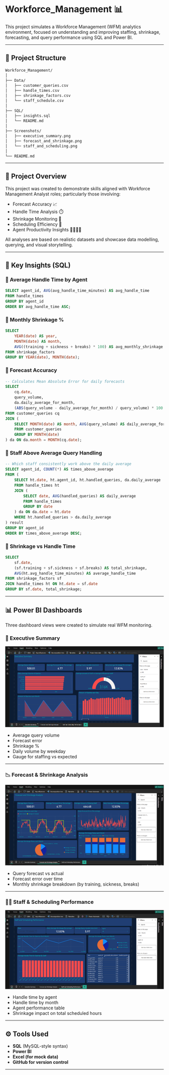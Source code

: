 
# Workforce_Management 📊

This project simulates a Workforce Management (WFM) analytics environment, focused on understanding and improving staffing, shrinkage, forecasting, and query performance using SQL and Power BI.

---

## 📁 Project Structure

```
Workforce_Management/
│
├── Data/
│   ├── customer_queries.csv
│   ├── handle_times.csv
│   ├── shrinkage_factors.csv
│   └── staff_schedule.csv
│
├── SQL/
│   ├── insights.sql
│   └── README.md
│
├── Screenshots/
│   ├── executive_summary.png
│   ├── forecast_and_shrinkage.png
│   └── staff_and_scheduling.png
│
└── README.md
```

---

## 💼 Project Overview

This project was created to demonstrate skills aligned with Workforce Management Analyst roles; particularly those involving:

- Forecast Accuracy 📈  
- Handle Time Analysis ⏱️  
- Shrinkage Monitoring 💨  
- Scheduling Efficiency 📅  
- Agent Productivity Insights 👨‍💼👩‍💼

All analyses are based on realistic datasets and showcase data modelling, querying, and visual storytelling.

---

## 🧠 Key Insights (SQL)

### 🔹 Average Handle Time by Agent

```sql
SELECT agent_id, AVG(avg_handle_time_minutes) AS avg_handle_time
FROM handle_times
GROUP BY agent_id
ORDER BY avg_handle_time ASC;
```

### 🔹 Monthly Shrinkage %

```sql
SELECT 
    YEAR(date) AS year,
    MONTH(date) AS month,
    AVG((training + sickness + breaks) * 100) AS avg_monthly_shrinkage
FROM shrinkage_factors
GROUP BY YEAR(date), MONTH(date);
```

### 🔹 Forecast Accuracy

```sql
-- Calculates Mean Absolute Error for daily forecasts
SELECT 
    cq.date,
    query_volume,
    da.daily_average_for_month,
    (ABS(query_volume - daily_average_for_month) / query_volume) * 100 AS mean_absolute_error_percentage
FROM customer_queries cq
JOIN (
    SELECT MONTH(date) AS month, AVG(query_volume) AS daily_average_for_month
    FROM customer_queries
    GROUP BY MONTH(date)
) da ON da.month = MONTH(cq.date);
```

### 🔹 Staff Above Average Query Handling

```sql
-- Which staff consistently work above the daily average
SELECT agent_id, COUNT(*) AS times_above_average
FROM (
    SELECT ht.date, ht.agent_id, ht.handled_queries, da.daily_average
    FROM handle_times ht
    JOIN (
        SELECT date, AVG(handled_queries) AS daily_average
        FROM handle_times
        GROUP BY date
    ) da ON da.date = ht.date
    WHERE ht.handled_queries > da.daily_average
) result
GROUP BY agent_id
ORDER BY times_above_average DESC;
```

### 🔹 Shrinkage vs Handle Time

```sql
SELECT 
    sf.date,
    (sf.training + sf.sickness + sf.breaks) AS total_shrinkage,
    AVG(ht.avg_handle_time_minutes) AS average_handle_time
FROM shrinkage_factors sf
JOIN handle_times ht ON ht.date = sf.date
GROUP BY sf.date, total_shrinkage;
```

---

## 📊 Power BI Dashboards

Three dashboard views were created to simulate real WFM monitoring.

### 🧾 Executive Summary
![Executive Summary](Screenshots/executive_summary.png)

- Average query volume
- Forecast error
- Shrinkage %
- Daily volume by weekday
- Gauge for staffing vs expected

---

### 📉 Forecast & Shrinkage Analysis
![Forecast and Shrinkage](Screenshots/forecast_and_shrinkage.png)

- Query forecast vs actual
- Forecast error over time
- Monthly shrinkage breakdown (by training, sickness, breaks)

---

### 🧑‍💼 Staff & Scheduling Performance
![Staff and Scheduling](Screenshots/staff_and_scheduling.png)

- Handle time by agent
- Handle time by month
- Agent performance table
- Shrinkage impact on total scheduled hours

---

## ⚙️ Tools Used

- **SQL** (MySQL-style syntax)
- **Power BI**
- **Excel (for mock data)**
- **GitHub for version control**


---
